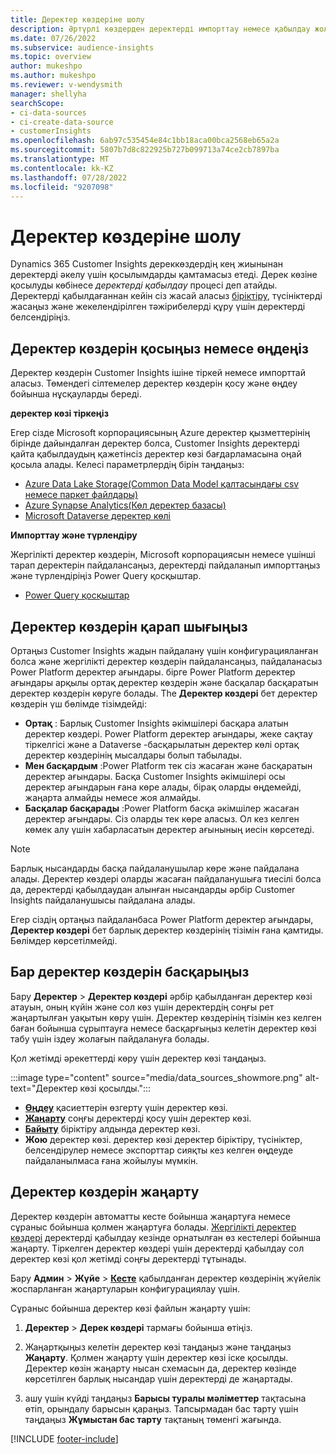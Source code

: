 ```yaml
---
title: Деректер көздеріне шолу
description: Әртүрлі көздерден деректерді импорттау немесе қабылдау жолын үйреніңіз.
ms.date: 07/26/2022
ms.subservice: audience-insights
ms.topic: overview
author: mukeshpo
ms.author: mukeshpo
ms.reviewer: v-wendysmith
manager: shellyha
searchScope:
- ci-data-sources
- ci-create-data-source
- customerInsights
ms.openlocfilehash: 6ab97c535454e84c1bb18aca00bca2568eb65a2a
ms.sourcegitcommit: 5807b7d8c822925b727b099713a74ce2cb7897ba
ms.translationtype: MT
ms.contentlocale: kk-KZ
ms.lasthandoff: 07/28/2022
ms.locfileid: "9207098"
---
```

# <a name="data-sources-overview"></a>Деректер көздеріне шолу

Dynamics 365 Customer Insights дереккөздердің кең жиынынан деректерді әкелу үшін қосылымдарды қамтамасыз етеді. Дерек көзіне қосылуды көбінесе *деректерді қабылдау* процесі деп атайды. Деректерді қабылдағаннан кейін сіз жасай аласыз [біріктіру](data-unification.md), түсініктерді жасаңыз және жекелендірілген тәжірибелерді құру үшін деректерді белсендіріңіз.

## <a name="add-or-edit-data-sources"></a>Деректер көздерін қосыңыз немесе өңдеңіз

Деректер көздерін Customer Insights ішіне тіркей немесе импорттай аласыз. Төмендегі сілтемелер деректер көздерін қосу және өңдеу бойынша нұсқауларды береді.

**деректер көзі тіркеңіз**

Егер сізде Microsoft корпорациясының Azure деректер қызметтерінің бірінде дайындалған деректер болса, Customer Insights деректерді қайта қабылдаудың қажетінсіз деректер көзі бағдарламасына оңай қосыла алады. Келесі параметрлердің бірін таңдаңыз:
- [Azure Data Lake Storage(Common Data Model қалтасындағы csv немесе паркет файлдары)](connect-common-data-model.md)
- [Azure Synapse Analytics(Көл деректер базасы)](connect-synapse.md)
- [Microsoft Dataverse деректер көлі](connect-dataverse-managed-lake.md)

**Импорттау және түрлендіру**

Жергілікті деректер көздерін, Microsoft корпорациясын немесе үшінші тарап деректерін пайдалансаңыз, деректерді пайдаланып импорттаңыз және түрлендіріңіз Power Query қосқыштар.
- [Power Query қосқыштар](connect-power-query.md)

## <a name="review-data-sources"></a>Деректер көздерін қарап шығыңыз

Ортаңыз Customer Insights жадын пайдалану үшін конфигурацияланған болса және жергілікті деректер көздерін пайдалансаңыз, пайдаланасыз Power Platform деректер ағындары. бірге Power Platform деректер ағындары арқылы ортақ деректер көздерін және басқалар басқаратын деректер көздерін көруге болады. The **Деректер көздері** бет деректер көздерін үш бөлімде тізімдейді:
- **Ортақ** : Барлық Customer Insights әкімшілері басқара алатын деректер көздері. Power Platform деректер ағындары, жеке сақтау тіркелгісі және a Dataverse -басқарылатын деректер көлі ортақ деректер көздерінің мысалдары болып табылады.
- **Мен басқардым** :Power Platform тек сіз жасаған және басқаратын деректер ағындары. Басқа Customer Insights әкімшілері осы деректер ағындарын ғана көре алады, бірақ оларды өңдемейді, жаңарта алмайды немесе жоя алмайды.
- **Басқалар басқарады** :Power Platform басқа әкімшілер жасаған деректер ағындары. Сіз оларды тек көре аласыз. Ол кез келген көмек алу үшін хабарласатын деректер ағынының иесін көрсетеді.
> [!NOTE]
> Барлық нысандарды басқа пайдаланушылар көре және пайдалана алады. Деректер көздері оларды жасаған пайдаланушыға тиесілі болса да, деректерді қабылдаудан алынған нысандарды әрбір Customer Insights пайдаланушысы пайдалана алады.

Егер сіздің ортаңыз пайдаланбаса Power Platform деректер ағындары, **Деректер көздері** бет барлық деректер көздерінің тізімін ғана қамтиды. Бөлімдер көрсетілмейді.

## <a name="manage-existing-data-sources"></a>Бар деректер көздерін басқарыңыз

Бару **Деректер** > **Деректер көздері** әрбір қабылданған деректер көзі атауын, оның күйін және сол көз үшін деректердің соңғы рет жаңартылған уақытын көру үшін. Деректер көздерінің тізімін кез келген баған бойынша сұрыптауға немесе басқарғыңыз келетін деректер көзі табу үшін іздеу жолағын пайдалануға болады.

Қол жетімді әрекеттерді көру үшін деректер көзі таңдаңыз.

:::image type="content" source="media/data_sources_showmore.png" alt-text="Деректер көзі қосылды.":::

- [**Өңдеу**](#add-or-edit-data-sources) қасиеттерін өзгерту үшін деректер көзі.
- [**Жаңарту**](#refresh-data-sources) соңғы деректерді қосу үшін деректер көзі.
- [**Байыту**](data-sources-enrichment.md) біріктіру алдында деректер көзі.
- **Жою** деректер көзі. деректер көзі деректер біріктіру, түсініктер, белсендірулер немесе экспорттар сияқты кез келген өңдеуде пайдаланылмаса ғана жойылуы мүмкін.

## <a name="refresh-data-sources"></a>Деректер көздерін жаңарту

Деректер көздерін автоматты кесте бойынша жаңартуға немесе сұраныс бойынша қолмен жаңартуға болады. [Жергілікті деректер көздері](connect-power-query.md#add-data-from-on-premises-data-sources) деректерді қабылдау кезінде орнатылған өз кестелері бойынша жаңарту. Тіркелген деректер көздері үшін деректерді қабылдау сол деректер көзі қол жетімді соңғы деректерді тұтынады.

Бару **Админ** > **Жүйе** > [**Кесте**](system.md#schedule-tab) қабылданған деректер көздерінің жүйелік жоспарланған жаңартуларын конфигурациялау үшін.

Сұраныс бойынша деректер көзі файлын жаңарту үшін:

1. **Деректер** > **Дерек көздері** тармағы бойынша өтіңіз.

1. Жаңартқыңыз келетін деректер көзі таңдаңыз және таңдаңыз **Жаңарту**. Қолмен жаңарту үшін деректер көзі іске қосылды. Деректер көзін жаңарту нысан схемасын да, деректер көзінде көрсетілген барлық нысандар үшін деректерді де жаңартады.

1. ашу үшін күйді таңдаңыз **Барысы туралы мәліметтер** тақтасына өтіп, орындалу барысын қараңыз. Тапсырмадан бас тарту үшін таңдаңыз **Жұмыстан бас тарту** тақтаның төменгі жағында.

[!INCLUDE [footer-include](includes/footer-banner.md)]
